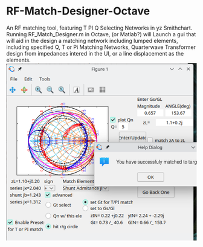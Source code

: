 # RF-Match-Designer-Octave
An RF matching tool, featuring T PI Q Selecting Networks in yz Smithchart.  Running RF_Match_Designer.m in Octave, (or Matlab?) will Launch a gui that will aid in the design a matching network including lumped elements, including specified Q, T or Pi Matching Networks, Quarterwave Transformer design from impedances intered in the UI, or a line displacement as the elements.
![Alt text](Screenshot_20231012_005042.png)
